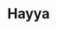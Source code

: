 # Hayya
<TextField
  placeholder="MultiLine with rows: 2 and rowsMax: 4"
  multiline={true}
  rows={2}
  rowsMax={4}
/>
